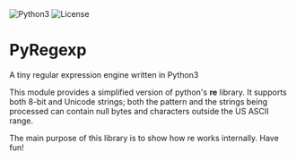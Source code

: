 <img alt="Python3" src="https://img.shields.io/badge/Language-Python3-blueviolet">
<img alt="License" src="https://img.shields.io/badge/License-Apache-2.0-green">  

# PyRegexp
A tiny regular expression engine written in Python3

This module provides a simplified version of python's **re** library. It supports both 8-bit and Unicode strings; both the pattern and the strings being processed can contain null bytes and characters outside the US ASCII range.

The main purpose of this library is to show how re works internally. Have fun!
